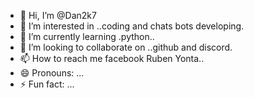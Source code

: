 - 👋 Hi, I’m @Dan2k7
- 👀 I’m interested in ..coding and chats bots developing.
- 🌱 I’m currently learning .python..
- 💞️ I’m looking to collaborate on ..github and discord.
- 📫 How to reach me facebook Ruben Yonta..
- 😄 Pronouns: ...
- ⚡ Fun fact: ...

<!---
Dan2k7/Dan2k7 is a ✨ special ✨ repository because its `README.md` (this file) appears on your GitHub profile.
You can click the Preview link to take a look at your changes.
--->
